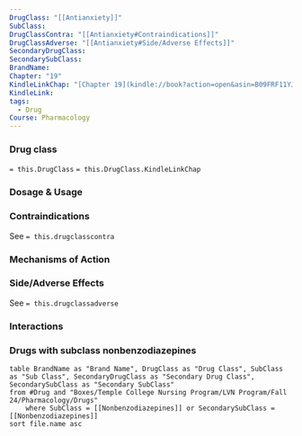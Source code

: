 ```yaml
---
DrugClass: "[[Antianxiety]]"
SubClass: 
DrugClassContra: "[[Antianxiety#Contraindications]]"
DrugClassAdverse: "[[Antianxiety#Side/Adverse Effects]]"
SecondaryDrugClass: 
SecondarySubClass: 
BrandName: 
Chapter: "19"
KindleLinkChap: "[Chapter 19](kindle://book?action=open&asin=B09FRF11YJ&location=10180)"
KindleLink: 
tags:
  - Drug
Course: Pharmacology
---
```


### Drug class 
`= this.DrugClass`
	`= this.DrugClass.KindleLinkChap`

### Dosage & Usage

### Contraindications
See `= this.drugclasscontra`

### Mechanisms of Action

### Side/Adverse Effects
See `= this.drugclassadverse`

### Interactions

### Drugs with subclass nonbenzodiazepines

```dataview
table BrandName as "Brand Name", DrugClass as "Drug Class", SubClass as "Sub Class", SecondaryDrugClass as "Secondary Drug Class", SecondarySubClass as "Secondary SubClass"
from #Drug and "Boxes/Temple College Nursing Program/LVN Program/Fall 24/Pharmacology/Drugs" 
	where SubClass = [[Nonbenzodiazepines]] or SecondarySubClass = [[Nonbenzodiazepines]]
sort file.name asc
```
	